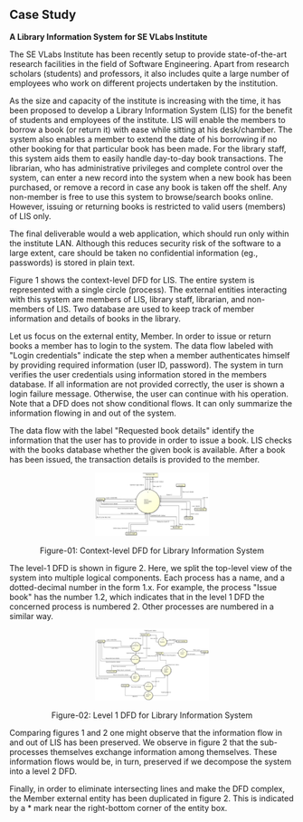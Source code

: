 ## Case Study

**A Library Information System for SE VLabs Institute**

The SE VLabs Institute has been recently setup to provide state-of-the-art research facilities in the field of Software Engineering. Apart from research scholars (students) and professors, it also includes quite a large number of employees who work on different projects undertaken by the institution.

As the size and capacity of the institute is increasing with the time, it has been proposed to develop a Library Information System (LIS) for the benefit of students and employees of the institute. LIS will enable the members to borrow a book (or return it) with ease while sitting at his desk/chamber. The system also enables a member to extend the date of his borrowing if no other booking for that particular book has been made. For the library staff, this system aids them to easily handle day-to-day book transactions. The librarian, who has administrative privileges and complete control over the system, can enter a new record into the system when a new book has been purchased, or remove a record in case any book is taken off the shelf. Any non-member is free to use this system to browse/search books online. However, issuing or returning books is restricted to valid users (members) of LIS only.

The final deliverable would a web application, which should run only within the institute LAN. Although this reduces security risk of the software to a large extent, care should be taken no confidential information (eg., passwords) is stored in plain text.


Figure 1 shows the context-level DFD for LIS. The entire system is represented with a single circle (process). The external entities interacting with this system are members of LIS, library staff, librarian, and non-members of LIS. Two database are used to keep track of member information and details of books in the library.

Let us focus on the external entity, Member. In order to issue or return books a member has to login to the system. The data flow labeled with "Login credentials" indicate the step when a member authenticates himself by providing required information (user ID, password). The system in turn verifies the user credentials using information stored in the members database. If all information are not provided correctly, the user is shown a login failure message. Otherwise, the user can continue with his operation. Note that a DFD does not show conditional flows. It can only summarize the information flowing in and out of the system.

The data flow with the label "Requested book details" identify the information that the user has to provide in order to issue a book. LIS checks with the books database whether the given book is available. After a book has been issued, the transaction details is provided to the member.


<div align="center">
<img src="images/dfd_level0.png" width="40%">
<p> Figure-01: Context-level DFD for Library Information System</p>
</div>


The level-1 DFD is shown in figure 2. Here, we split the top-level view of the system into multiple logical components. Each process has a name, and a dotted-decimal number in the form 1.x. For example, the process "Issue book" has the number 1.2, which indicates that in the level 1 DFD the concerned process is numbered 2. Other processes are numbered in a similar way.

<div align="center">
<img src="images/dfd_level1.png" width="40%">
<p> Figure-02: Level 1 DFD for Library Information System</p>
</div>


Comparing figures 1 and 2 one might observe that the information flow in and out of LIS has been preserved. We observe in figure 2 that the sub-processes themselves exchange information among themselves. These information flows would be, in turn, preserved if we decompose the system into a level 2 DFD.

Finally, in order to eliminate intersecting lines and make the DFD complex, the Member external entity has been duplicated in figure 2. This is indicated by a * mark near the right-bottom corner of the entity box.